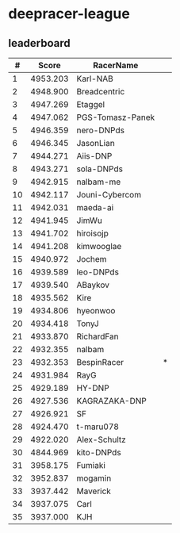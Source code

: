 # deepracer-league

## leaderboard

<!-- leaderboard -->
| # | Score | RacerName |   |
| - | ----- | --------- | - |
| 1 | 4953.203 | Karl-NAB | |
| 2 | 4948.900 | Breadcentric | |
| 3 | 4947.269 | Etaggel | |
| 4 | 4947.062 | PGS-Tomasz-Panek | |
| 5 | 4946.359 | nero-DNPds | |
| 6 | 4946.345 | JasonLian | |
| 7 | 4944.271 | Aiis-DNP | |
| 8 | 4943.271 | sola-DNPds | |
| 9 | 4942.915 | nalbam-me | |
| 10 | 4942.117 | Jouni-Cybercom | |
| 11 | 4942.031 | maeda-ai | |
| 12 | 4941.945 | JimWu | |
| 13 | 4941.702 | hiroisojp | |
| 14 | 4941.208 | kimwooglae | |
| 15 | 4940.972 | Jochem | |
| 16 | 4939.589 | leo-DNPds | |
| 17 | 4939.540 | ABaykov | |
| 18 | 4935.562 | Kire | |
| 19 | 4934.806 | hyeonwoo | |
| 20 | 4934.418 | TonyJ | |
| 21 | 4933.870 | RichardFan | |
| 22 | 4932.355 | nalbam | |
| 23 | 4932.353 | BespinRacer | * |
| 24 | 4931.984 | RayG | |
| 25 | 4929.189 | HY-DNP | |
| 26 | 4927.536 | KAGRAZAKA-DNP | |
| 27 | 4926.921 | SF | |
| 28 | 4924.470 | t-maru078 | |
| 29 | 4922.020 | Alex-Schultz | |
| 30 | 4844.969 | kito-DNPds | |
| 31 | 3958.175 | Fumiaki | |
| 32 | 3952.837 | mogamin | |
| 33 | 3937.442 | Maverick | |
| 34 | 3937.075 | Carl | |
| 35 | 3937.000 | KJH | |
